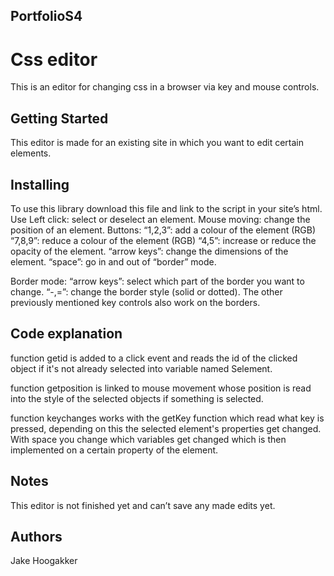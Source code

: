 ## PortfolioS4

# Css editor
This is an editor for changing css in a browser via key and mouse controls.

## Getting Started
This editor is made for an existing site in which you want to edit certain elements.

## Installing
To use this library download this file and link to the script in your site’s html.
Use
Left click: select or deselect an element.
Mouse moving: change the position of an element.
Buttons:
“1,2,3”: add a colour of the element (RGB)
“7,8,9”: reduce a colour of the element (RGB)
“4,5”: increase or reduce the opacity of the element.
“arrow keys”: change the dimensions of the element.
“space”: go in and out of “border” mode.

Border mode:
“arrow keys”: select which part of the border you want to change.
“-,=”: change the border style (solid or dotted).
The other previously mentioned key controls also work on the borders.

## Code explanation 
function getid is added to a click event and reads the id of the clicked object if it's not already selected into variable named Selement.

function getposition is linked to mouse movement whose position is read into the style of the selected objects if something is selected.

function keychanges works with the getKey function which read what key is pressed, depending on this the selected element's properties get changed. With space you change which variables get changed which is then implemented on a certain property of the element. 

## Notes
This editor is not finished yet and can’t save any made edits yet.

## Authors
Jake Hoogakker

